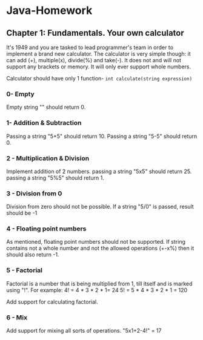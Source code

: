 # Java-Homework

## Chapter 1: Fundamentals. Your own calculator

It's 1949 and you are tasked to lead programmer's team in order to implement a brand new calculator.
The calculator is very simple though: it can add (+), multiple(x), divide(%) and take(-).
It does not and will not support any brackets or memory.
It will only ever support whole numbers.

Calculator should have only 1 function- `int calculate(string expression)`

### 0- Empty

Empty string "" should return 0.

### 1- Addition & Subtraction

Passing a string "5+5" should return 10.
Passing a string "5-5" should return 0.

### 2 - Multiplication & Division

Implement addition of 2 numbers.
passing a string "5x5" should return 25.
passing a string "5%5" should return 1.

### 3 - Division from 0

Division from zero should not be possible.
If a string "5/0" is passed, result should be -1

### 4 - Floating point numbers

As mentioned, floating point numbers should not be supported.
If string contains not a whole number and not the allowed operations
(+-x%) then it should also return -1.

### 5 - Factorial

Factorial is a number that is being multiplied from 1, till itself and is marked using "!".
For example:
4! = 4 * 3 * 2 * 1= 24
5! = 5 * 4 * 3 * 2 * 1 = 120

Add support for calculating factorial.

### 6 - Mix

Add support for mixing all sorts of operations.
"5x1+2-4!" = 17